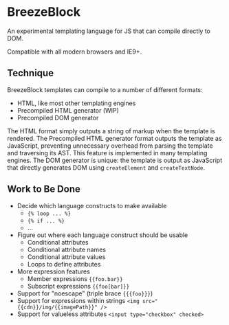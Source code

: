 # BreezeBlock

An experimental templating language for JS that can compile directly to DOM.

Compatible with all modern browsers and IE9+.


## Technique

BreezeBlock templates can compile to a number of different formats:

- HTML, like most other templating engines
- Precompiled HTML generator (WIP)
- Precompiled DOM generator


The HTML format simply outputs a string of markup when the template is rendered. The Precompiled HTML generator format outputs the template as JavaScript, preventing unnecessary overhead from parsing the template and traversing its AST. This feature is implemented in many templating engines. The DOM generator is unique: the template is output as JavaScript that directly generates DOM using `createElement` and `createTextNode`.


## Work to Be Done

- Decide which language constructs to make available
  - `{% loop ... %}`
  - `{% if ... %}`
  - ...
- Figure out where each language construct should be usable
  - Conditional attributes
  - Conditional attribute names
  - Conditional attribute values
  - Loops to define attributes
- More expression features
  - Member expressions `{{foo.bar}}`
  - Subscript expressions `{{foo[bar]}}`
- Support for "noescape" (triple brace `{{{foo}}}`)
- Support for expressions within strings `<img src="{{cdn}}/img/{{imagePath}}" />`
- Support for valueless attributes `<input type="checkbox" checked>`
